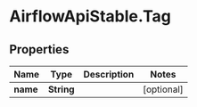 # AirflowApiStable.Tag

## Properties

Name | Type | Description | Notes
------------ | ------------- | ------------- | -------------
**name** | **String** |  | [optional] 


